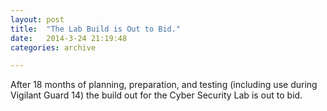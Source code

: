 ```yaml
---
layout: post
title:  "The Lab Build is Out to Bid."
date:   2014-3-24 21:19:48
categories: archive

---
```


<p>After 18 months of planning, preparation, and testing (including use
during Vigilant Guard 14) the build out for the Cyber Security Lab is out to bid.</p>
